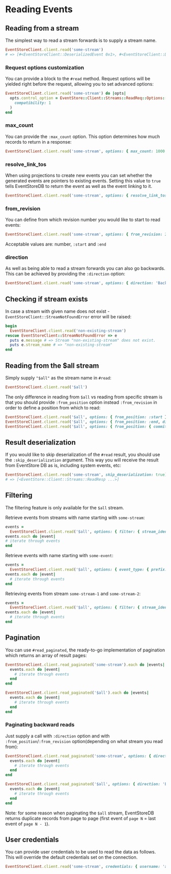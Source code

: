 # Reading Events

## Reading from a stream

The simplest way to read a stream forwards is to supply a stream name.

```ruby
EventStoreClient.client.read('some-stream')
# => [#<EventStoreClient::DeserializedEvent 0x1>, #<EventStoreClient::DeserializedEvent 0x1>]
```

### Request options customization

You can provide a block to the `#read` method. Request options will be yielded right before the request, allowing you to set advanced options:

```ruby
EventStoreClient.client.read('some-stream') do |opts|
  opts.control_option = EventStore::Client::Streams::ReadReq::Options::ControlOption.new(
    compatibility: 1
  )
end
```

### max_count

You can provide the `:max_count` option. This option determines how much records to return in a response:

```ruby
EventStoreClient.client.read('some-stream', options: { max_count: 1000 })
```

### resolve_link_tos

When using projections to create new events you can set whether the generated events are pointers to existing events. Setting this value to `true` tells EventStoreDB to return the event as well as the event linking to it.

```ruby
EventStoreClient.client.read('some-stream', options: { resolve_link_tos: true })
```

### from_revision

You can define from which revision number you would like to start to read events:

```ruby
EventStoreClient.client.read('some-stream', options: { from_revision: 2 })
```

Acceptable values are: number, `:start` and `:end`

### direction

As well as being able to read a stream forwards you can also go backwards. This can be achieved by providing the `:direction` option:

```ruby
EventStoreClient.client.read('some-stream', options: { direction: 'Backwards', from_revision: :end })
```

## Checking if stream exists

In case a stream with given name does not exist - `EventStoreClient::StreamNotFoundError` error will be raised:

```ruby
begin
  EventStoreClient.client.read('non-existing-stream')
rescue EventStoreClient::StreamNotFoundError => e
  puts e.message # => Stream "non-existing-stream" does not exist.
  puts e.stream_name # => "non-existing-stream"
end
```

## Reading from the $all stream

Simply supply `"$all"` as the stream name in `#read`:

```ruby
EventStoreClient.client.read('$all')
```

The only difference in reading from `$all` vs reading from specific stream is that you should provide `:from_position` option instead `:from_revision` in order to define a position from which to read:

```ruby
EventStoreClient.client.read('$all', options: { from_position: :start })
EventStoreClient.client.read('$all', options: { from_position: :end, direction: 'Backwards' })
EventStoreClient.client.read('$all', options: { from_position: { commit_position: 9023, prepare_position: 9023 } })
```

## Result deserialization

If you would like to skip deserialization of the `#read` result, you should use the `:skip_deserialization` argument. This way you will receive the result from EventStore DB as is, including system events, etc:

```ruby
EventStoreClient.client.read('some-stream', skip_deserialization: true)
# => [<EventStore::Client::Streams::ReadResp ...>]
```

## Filtering

The filtering feature is only available for the `$all` stream.

Retrieve events from streams with name starting with `some-stream`:

```ruby
events =
  EventStoreClient.client.read('$all', options: { filter: { stream_identifier: { prefix: ['some-stream'] } } })
events.each do |event|
# iterate through events
end
```

Retrieve events with name starting with `some-event`:

```ruby
events =
  EventStoreClient.client.read('$all', options: { event_type: { prefix: ['some-event'] } })
events.each do |event|
  # iterate through events
end
```

Retrieving events from stream `some-stream-1` and `some-stream-2`:

```ruby
events =
  EventStoreClient.client.read('$all', options: { filter: { stream_identifier: { prefix: ['some-stream-1', 'some-stream-2'] } } })
events.each do |event|
  # iterate through events
end
```

## Pagination

You can use `#read_paginated`, the ready-to-go implementation of pagination which returns an array of result pages:

```ruby
EventStoreClient.client.read_paginated('some-stream').each do |events|
  events.each do |event|
    # iterate through events
  end
end

EventStoreClient.client.read_paginated('$all').each do |events|
  events.each do |event|
    # iterate through events
  end
end
```

### Paginating backward reads

Just supply a call with `:direction` option and with `:from_position`/`:from_revision` option(depending on what stream you read from):

```ruby
EventStoreClient.client.read_paginated('some-stream', options: { direction: 'Backwards', from_revision: :end }).each do |events|
  events.each do |event|
    # iterate through events
  end
end

EventStoreClient.client.read_paginated('$all', options: { direction: 'Backwards', from_position: :end }).each do |events|
  events.each do |event|
    # iterate through events
  end
end
```

Note: for some reason when paginating the `$all` stream, EventStoreDB returns duplicate records from page to page (first event of `page N` = last event of `page N - 1`).
## User credentials

You can provide user credentials to be used to read the data as follows. This will override the default credentials set on the connection.

```ruby
EventStoreClient.client.read('some-stream', credentials: { username: 'admin', password: 'changeit' })
```
